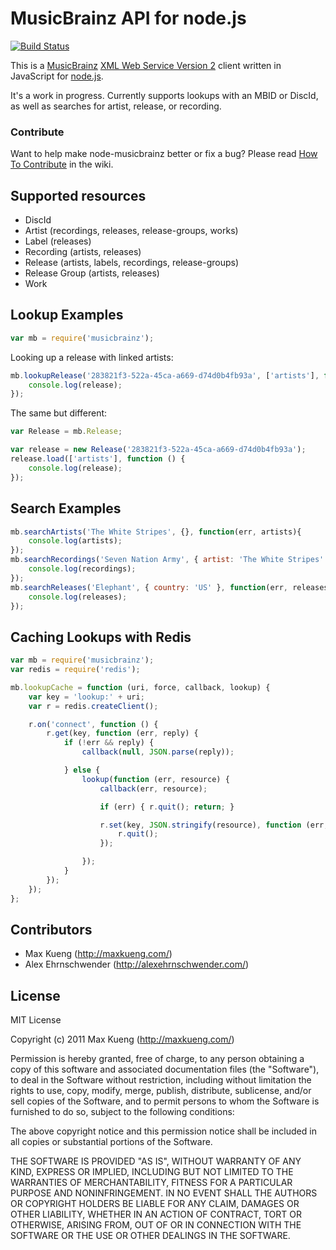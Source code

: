 MusicBrainz API for node.js
===========================

[![Build Status](https://secure.travis-ci.org/maxkueng/node-musicbrainz.png?branch=master)](http://travis-ci.org/maxkueng/node-musicbrainz)

This is a [MusicBrainz][mb] [XML Web Service Version 2][mbwsv2] client written in JavaScript for [node.js][node].

It's a work in progress. Currently supports lookups with an MBID or DiscId, as well as searches for artist, release, or recording.

### Contribute

Want to help make node-musicbrainz better or fix a bug? Please read [How To Contribute][contribute] in the wiki.

Supported resources
-------------------

 - DiscId
 - Artist (recordings, releases, release-groups, works)
 - Label (releases)
 - Recording (artists, releases)
 - Release (artists, labels, recordings, release-groups)
 - Release Group (artists, releases)
 - Work

Lookup Examples
---------------

```javascript
var mb = require('musicbrainz');
```

Looking up a release with linked artists:

```javascript
mb.lookupRelease('283821f3-522a-45ca-a669-d74d0b4fb93a', ['artists'], function (error, release) {
	console.log(release);
});
```

The same but different:

```javascript
var Release = mb.Release;

var release = new Release('283821f3-522a-45ca-a669-d74d0b4fb93a');
release.load(['artists'], function () {
	console.log(release);
});
```

Search Examples
---------------

```javascript
mb.searchArtists('The White Stripes', {}, function(err, artists){
    console.log(artists);
});
mb.searchRecordings('Seven Nation Army', { artist: 'The White Stripes' }, function(err, recordings){
    console.log(recordings);
});
mb.searchReleases('Elephant', { country: 'US' }, function(err, releases){
    console.log(releases);
});
```


Caching Lookups with Redis
--------------------------

```javascript
var mb = require('musicbrainz');
var redis = require('redis');

mb.lookupCache = function (uri, force, callback, lookup) {
	var key = 'lookup:' + uri;
	var r = redis.createClient();

	r.on('connect', function () {
		r.get(key, function (err, reply) {
			if (!err && reply) {
				callback(null, JSON.parse(reply));

			} else {
				lookup(function (err, resource) {
					callback(err, resource);

					if (err) { r.quit(); return; }

					r.set(key, JSON.stringify(resource), function (err, reply) {
						r.quit();
					});

				});
			}
		});
	});
};
```

Contributors
------------

 - Max Kueng (http://maxkueng.com/)
 - Alex Ehrnschwender (http://alexehrnschwender.com/)

License
-------

MIT License

Copyright (c) 2011 Max Kueng (http://maxkueng.com/)
 
Permission is hereby granted, free of charge, to any person obtaining
a copy of this software and associated documentation files (the
"Software"), to deal in the Software without restriction, including
without limitation the rights to use, copy, modify, merge, publish,
distribute, sublicense, and/or sell copies of the Software, and to
permit persons to whom the Software is furnished to do so, subject to
the following conditions:
 
The above copyright notice and this permission notice shall be
included in all copies or substantial portions of the Software.
 
THE SOFTWARE IS PROVIDED "AS IS", WITHOUT WARRANTY OF ANY KIND,
EXPRESS OR IMPLIED, INCLUDING BUT NOT LIMITED TO THE WARRANTIES OF
MERCHANTABILITY, FITNESS FOR A PARTICULAR PURPOSE AND
NONINFRINGEMENT. IN NO EVENT SHALL THE AUTHORS OR COPYRIGHT HOLDERS BE
LIABLE FOR ANY CLAIM, DAMAGES OR OTHER LIABILITY, WHETHER IN AN ACTION
OF CONTRACT, TORT OR OTHERWISE, ARISING FROM, OUT OF OR IN CONNECTION
WITH THE SOFTWARE OR THE USE OR OTHER DEALINGS IN THE SOFTWARE.


[node]: http://nodejs.org/
[mb]: http://musicbrainz.org/
[mbwsv2]: http://musicbrainz.org/doc/XML_Web_Service/Version_2
[contribute]: https://github.com/maxkueng/node-musicbrainz/wiki/Contribute
